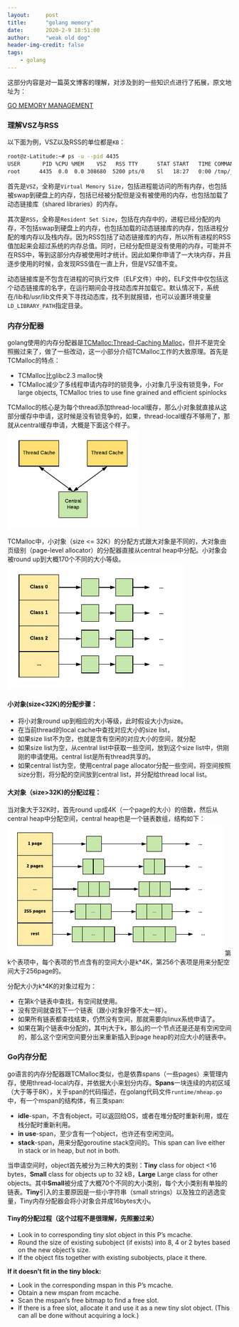 ```yaml
---
layout:     post
title:      "golang memory"
date:       2020-2-9 18:51:00
author:     "weak old dog"
header-img-credit: false
tags:
    - golang
---
```


这部分内容是对一篇英文博客的理解，对涉及到的一些知识点进行了拓展，原文地址为：

[GO MEMORY MANAGEMENT](https://povilasv.me/go-memory-management/#)

### 理解VSZ与RSS
以下面为例，VSZ以及RSS的单位都是`KB`：
```bash
root@z-Latitude:~# ps -u --pid 4435
USER       PID %CPU %MEM    VSZ   RSS TTY      STAT START   TIME COMMAND
root      4435  0.0  0.0 308680  5200 pts/0    Sl   18:27   0:00 /tmp/___go_build_mem_go
```
首先是`VSZ`，全称是`Virtual Memory Size`，包括进程能访问的所有内存，也包括被swap到硬盘上的内存，包括已经被分配但是没有被使用的内存，也包括加载了动态链接库（shared libraries）的内存。

其次是`RSS`，全称是`Resident Set Size`，包括在内存中的，进程已经分配的内存，不包括swap到硬盘上的内存，也包括加载的动态链接库的内存，包括进程分配的堆内存以及栈内存。因为RSS包括了动态链接库的内存，所以所有进程的RSS值加起来会超过系统的内存总值。同时，已经分配但是没有使用的内存，可能并不在RSS中，等到这部分内存被使用时才统计。因此如果你申请了一大块内存，并且逐步使用的时候，会发现RSS值在一直上升，但是VSZ值不变。

动态链接库是不包含在进程的可执行文件（ELF文件）中的，ELF文件中仅包括这个动态链接库的名字，在运行期间会寻找动态库并加载它。默认情况下，系统在/lib和/usr/lib文件夹下寻找动态库，找不到就报错，也可以设置环境变量`LD_LIBRARY_PATH`指定目录。

### 内存分配器
golang使用的内存分配器是[TCMalloc:Thread-Caching Malloc](http://goog-perftools.sourceforge.net/doc/tcmalloc.html)，但并不是完全照搬过来了，做了一些改动，这一小部分介绍TCMalloc工作的大致原理。首先是TCMalloc的特点：

* TCMalloc比glibc2.3 malloc快
* TCMalloc减少了多线程申请内存时的锁竞争，小对象几乎没有锁竞争，For large objects, TCMalloc tries to use fine grained and efficient spinlocks

TCMalloc的核心是为每个thread添加thread-local缓存，那么小对象就直接从这部分缓存中申请，这时候是没有锁竞争的，如果，thread-local缓存不够用了，那就从central缓存申请，大概是下面这个样子。
![java-javascript](/img/in-post/golang-mem/tcmalloc_lib.png)

TCMalloc中，小对象（size <= 32K）的分配方式跟大对象是不同的，大对象由页级别（page-level allocator）的分配器直接从central heap中分配。小对象会被round up到大概170个不同的大小等级。
![java-javascript](/img/in-post/golang-mem/tcmalloc_lib2.png)

#### 小对象(size<32K)的分配步骤：
* 将小对象round up到相应的大小等级，此时假设大小为size。
* 在当前thread的local cache中查找对应大小的size list，
* 如果size list不为空，也就是含有空闲的对应大小的空间，就分配
* 如果size list为空，从central list中获取一些空间，放到这个size list中，供刚刚的申请使用。central list是所有thread共享的。
* 如果central list为空，使用central page allocator分配一些空间，将空间按照size分割，将分配的空间放到central list，并分配给thread local list。

#### 大对象（size>32K)的分配过程：
当对象大于32K时，首先round up成4K（一个page的大小）的倍数，然后从central heap中分配空间，central heap也是一个链表数组，结构如下：
![java-javascript](/img/in-post/golang-mem/tcmalloc_lib3.png)
第k个表项中，每个表项的节点含有的空间大小是k*4K，第256个表项是用来分配空间大于256page的。

分配大小为k*4K的对象过程为：
* 在第k个链表中查找，有空间就使用。
* 没有空间就查找下一个链表（跟小对象好像不太一样）。
* 如果所有链表都查找结束，仍然没有空间，那就需要向linux系统申请了。
* 如果在第j个链表中分配的，其中j大于k，那么j的一个节点还是还是有空闲空间的，那么这个空闲空间要分出来重新插入到page heap的对应大小的链表中。

### Go内存分配
go语言的内存分配器跟TCMalloc类似，也是依靠spans（一些pages）来管理内存，使用thread-local内存，并依据大小来划分内存。**Spans**一块连续的内初区域（大于等于8K），关于span的代码描述，在golang代码文件`runtime/mheap.go`中，有一个mspan的结构体，有三类span:
* **idle**-span，不含有object，可以返回给OS，或者在堆分配时重新利用，或在栈分配时重新利用。
* **in use**-span，至少含有一个object，也许还有空闲空间。
* **stack**-span，用来分配goroutine stack空间的。This span can live either in stack or in heap, but not in both.

当申请空间时，object首先被分为三种大的类别：**Tiny** class for object <16 bytes，**Small** class for objects up to 32 kB，**Large** Large class for other objects。其中**Small**被分成了大概70个不同的大小类别，每个大小类别有单独的链表。**Tiny**引入的主要原因是一些小字符串（small strings）以及独立的逃逸变量，Tiny内存分配器会将小对象合并成16bytes大小。

#### Tiny的分配过程（这个过程不是很理解，先照搬过来）
* Look in to corresponding tiny slot object in this P’s mcache.
* Round the size of existing subobject (if exists) into 8, 4 or 2 bytes based on the new object’s size.
* If the object fits together with existing subobjects, place it there.

**If it doesn’t fit in the tiny block:**

* Look in the corresponding mspan in this P’s mcache.
* Obtain a new mspan from mcache.
* Scan the mspan‘s free bitmap to find a free slot.
* If there is a free slot, allocate it and use it as a new tiny slot object. (This can all be done without acquiring a lock.)